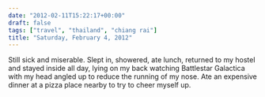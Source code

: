 ```yaml
---
date: "2012-02-11T15:22:17+00:00"
draft: false
tags: ["travel", "thailand", "chiang rai"]
title: "Saturday, February 4, 2012"
---
```

Still sick and miserable. Slept in, showered, ate lunch, returned to my hostel and stayed inside all day, lying on my back watching Battlestar Galactica with my head angled up to reduce the running of my nose. Ate an expensive dinner at a pizza place nearby to try to cheer myself up.
